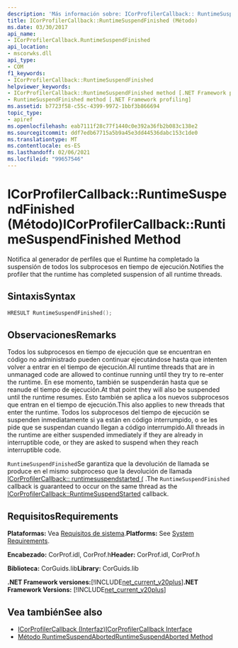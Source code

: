 ```yaml
---
description: 'Más información sobre: ICorProfilerCallback:: RuntimeSuspendFinished ((método)'
title: ICorProfilerCallback::RuntimeSuspendFinished (Método)
ms.date: 03/30/2017
api_name:
- ICorProfilerCallback.RuntimeSuspendFinished
api_location:
- mscorwks.dll
api_type:
- COM
f1_keywords:
- ICorProfilerCallback::RuntimeSuspendFinished
helpviewer_keywords:
- ICorProfilerCallback::RuntimeSuspendFinished method [.NET Framework profiling]
- RuntimeSuspendFinished method [.NET Framework profiling]
ms.assetid: b7723f58-c55c-4399-9972-1bbf3b866694
topic_type:
- apiref
ms.openlocfilehash: eab7111f28c77f1440c0e392a36fb2b083c138e2
ms.sourcegitcommit: ddf7edb67715a5b9a45e3dd44536dabc153c1de0
ms.translationtype: MT
ms.contentlocale: es-ES
ms.lasthandoff: 02/06/2021
ms.locfileid: "99657546"
---
```

# <a name="icorprofilercallbackruntimesuspendfinished-method"></a><span data-ttu-id="53278-103">ICorProfilerCallback::RuntimeSuspendFinished (Método)</span><span class="sxs-lookup"><span data-stu-id="53278-103">ICorProfilerCallback::RuntimeSuspendFinished Method</span></span>

<span data-ttu-id="53278-104">Notifica al generador de perfiles que el Runtime ha completado la suspensión de todos los subprocesos en tiempo de ejecución.</span><span class="sxs-lookup"><span data-stu-id="53278-104">Notifies the profiler that the runtime has completed suspension of all runtime threads.</span></span>  
  
## <a name="syntax"></a><span data-ttu-id="53278-105">Sintaxis</span><span class="sxs-lookup"><span data-stu-id="53278-105">Syntax</span></span>  
  
```cpp  
HRESULT RuntimeSuspendFinished();  
```  
  
## <a name="remarks"></a><span data-ttu-id="53278-106">Observaciones</span><span class="sxs-lookup"><span data-stu-id="53278-106">Remarks</span></span>  

 <span data-ttu-id="53278-107">Todos los subprocesos en tiempo de ejecución que se encuentran en código no administrado pueden continuar ejecutándose hasta que intenten volver a entrar en el tiempo de ejecución.</span><span class="sxs-lookup"><span data-stu-id="53278-107">All runtime threads that are in unmanaged code are allowed to continue running until they try to re-enter the runtime.</span></span> <span data-ttu-id="53278-108">En ese momento, también se suspenderán hasta que se reanude el tiempo de ejecución.</span><span class="sxs-lookup"><span data-stu-id="53278-108">At that point they will also be suspended until the runtime resumes.</span></span> <span data-ttu-id="53278-109">Esto también se aplica a los nuevos subprocesos que entran en el tiempo de ejecución.</span><span class="sxs-lookup"><span data-stu-id="53278-109">This also applies to new threads that enter the runtime.</span></span> <span data-ttu-id="53278-110">Todos los subprocesos del tiempo de ejecución se suspenden inmediatamente si ya están en código interrumpido, o se les pide que se suspendan cuando llegan a código interrumpido.</span><span class="sxs-lookup"><span data-stu-id="53278-110">All threads in the runtime are either suspended immediately if they are already in interruptible code, or they are asked to suspend when they reach interruptible code.</span></span>  
  
 <span data-ttu-id="53278-111">`RuntimeSuspendFinished`Se garantiza que la devolución de llamada se produce en el mismo subproceso que la devolución de llamada [ICorProfilerCallback:: runtimesuspendstarted (](icorprofilercallback-runtimesuspendstarted-method.md) .</span><span class="sxs-lookup"><span data-stu-id="53278-111">The `RuntimeSuspendFinished` callback is guaranteed to occur on the same thread as the [ICorProfilerCallback::RuntimeSuspendStarted](icorprofilercallback-runtimesuspendstarted-method.md) callback.</span></span>  
  
## <a name="requirements"></a><span data-ttu-id="53278-112">Requisitos</span><span class="sxs-lookup"><span data-stu-id="53278-112">Requirements</span></span>  

 <span data-ttu-id="53278-113">**Plataformas:** Vea [Requisitos de sistema](../../get-started/system-requirements.md).</span><span class="sxs-lookup"><span data-stu-id="53278-113">**Platforms:** See [System Requirements](../../get-started/system-requirements.md).</span></span>  
  
 <span data-ttu-id="53278-114">**Encabezado:** CorProf.idl, CorProf.h</span><span class="sxs-lookup"><span data-stu-id="53278-114">**Header:** CorProf.idl, CorProf.h</span></span>  
  
 <span data-ttu-id="53278-115">**Biblioteca:** CorGuids.lib</span><span class="sxs-lookup"><span data-stu-id="53278-115">**Library:** CorGuids.lib</span></span>  
  
 <span data-ttu-id="53278-116">**.NET Framework versiones:**[!INCLUDE[net_current_v20plus](../../../../includes/net-current-v20plus-md.md)]</span><span class="sxs-lookup"><span data-stu-id="53278-116">**.NET Framework Versions:** [!INCLUDE[net_current_v20plus](../../../../includes/net-current-v20plus-md.md)]</span></span>  
  
## <a name="see-also"></a><span data-ttu-id="53278-117">Vea también</span><span class="sxs-lookup"><span data-stu-id="53278-117">See also</span></span>

- [<span data-ttu-id="53278-118">ICorProfilerCallback (Interfaz)</span><span class="sxs-lookup"><span data-stu-id="53278-118">ICorProfilerCallback Interface</span></span>](icorprofilercallback-interface.md)
- [<span data-ttu-id="53278-119">Método RuntimeSuspendAborted</span><span class="sxs-lookup"><span data-stu-id="53278-119">RuntimeSuspendAborted Method</span></span>](icorprofilercallback-runtimesuspendaborted-method.md)
